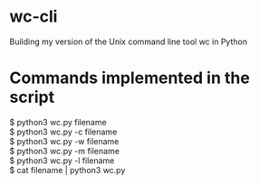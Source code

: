 # wc-cli
Building my version of the Unix command line tool wc in Python

# Commands implemented in the script
$ python3 wc.py filename <br />
$ python3 wc.py -c filename <br />
$ python3 wc.py -w filename <br />
$ python3 wc.py -m filename <br />
$ python3 wc.py -l filename <br />
$ cat filename | python3 wc.py
